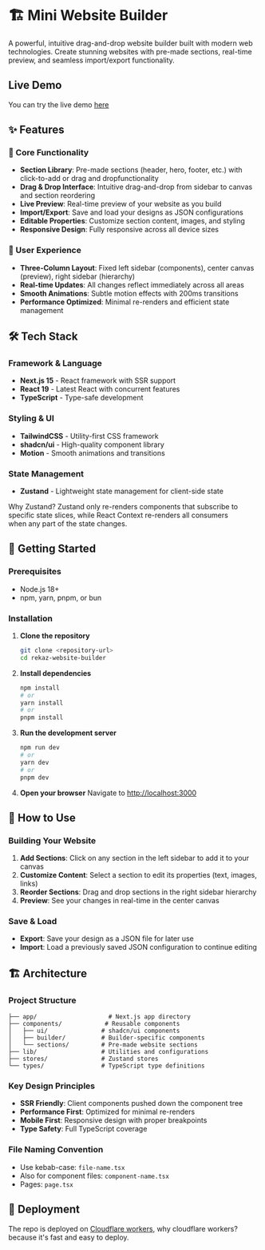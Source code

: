 # 🏗️ Mini Website Builder

A powerful, intuitive drag-and-drop website builder built with modern web technologies. Create stunning websites with pre-made sections, real-time preview, and seamless import/export functionality.

## Live Demo

You can try the live demo [here](https://rekaz-website-builder.harran.workers.dev/)

## ✨ Features

### 🎯 Core Functionality

- **Section Library**: Pre-made sections (header, hero, footer, etc.) with click-to-add or drag and dropfunctionality
- **Drag & Drop Interface**: Intuitive drag-and-drop from sidebar to canvas and section reordering
- **Live Preview**: Real-time preview of your website as you build
- **Import/Export**: Save and load your designs as JSON configurations
- **Editable Properties**: Customize section content, images, and styling
- **Responsive Design**: Fully responsive across all device sizes

### 🎨 User Experience

- **Three-Column Layout**: Fixed left sidebar (components), center canvas (preview), right sidebar (hierarchy)
- **Real-time Updates**: All changes reflect immediately across all areas
- **Smooth Animations**: Subtle motion effects with 200ms transitions
- **Performance Optimized**: Minimal re-renders and efficient state management

## 🛠️ Tech Stack

### Framework & Language

- **Next.js 15** - React framework with SSR support
- **React 19** - Latest React with concurrent features
- **TypeScript** - Type-safe development

### Styling & UI

- **TailwindCSS** - Utility-first CSS framework
- **shadcn/ui** - High-quality component library
- **Motion** - Smooth animations and transitions

### State Management

- **Zustand** - Lightweight state management for client-side state

Why Zustand? Zustand only re-renders components that subscribe to specific state slices, while React Context re-renders all consumers when any part of the state changes.

## 🚀 Getting Started

### Prerequisites

- Node.js 18+
- npm, yarn, pnpm, or bun

### Installation

1. **Clone the repository**

   ```bash
   git clone <repository-url>
   cd rekaz-website-builder
   ```

2. **Install dependencies**

   ```bash
   npm install
   # or
   yarn install
   # or
   pnpm install
   ```

3. **Run the development server**

   ```bash
   npm run dev
   # or
   yarn dev
   # or
   pnpm dev
   ```

4. **Open your browser**
   Navigate to [http://localhost:3000](http://localhost:3000)

## 📖 How to Use

### Building Your Website

1. **Add Sections**: Click on any section in the left sidebar to add it to your canvas
2. **Customize Content**: Select a section to edit its properties (text, images, links)
3. **Reorder Sections**: Drag and drop sections in the right sidebar hierarchy
4. **Preview**: See your changes in real-time in the center canvas

### Save & Load

- **Export**: Save your design as a JSON file for later use
- **Import**: Load a previously saved JSON configuration to continue editing

## 🏗️ Architecture

### Project Structure

```
├── app/                    # Next.js app directory
├── components/            # Reusable components
│   ├── ui/               # shadcn/ui components
│   ├── builder/          # Builder-specific components
│   └── sections/         # Pre-made website sections
├── lib/                  # Utilities and configurations
├── stores/               # Zustand stores
└── types/                # TypeScript type definitions
```

### Key Design Principles

- **SSR Friendly**: Client components pushed down the component tree
- **Performance First**: Optimized for minimal re-renders
- **Mobile First**: Responsive design with proper breakpoints
- **Type Safety**: Full TypeScript coverage

### File Naming Convention

- Use kebab-case: `file-name.tsx`
- Also for component files: `component-name.tsx`
- Pages: `page.tsx`

## 🚀 Deployment

The repo is deployed on [Cloudflare workers](https://workers.dev/), why cloudflare workers? because it's fast and easy to deploy.